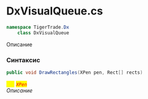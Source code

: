 
# DxVisualQueue.cs
```csharp
namespace TigerTrade.Dx  
    class DxVisualQueue
```

Описание

### Синтаксис
```csharp
public void DrawRectangles(XPen pen, Rect[] rects)
```

<mark style="color:yellow;">`pen`</mark> <mark style="color:red;">*`XPen`*</mark>  
 *Описание*  
  

                    
                    